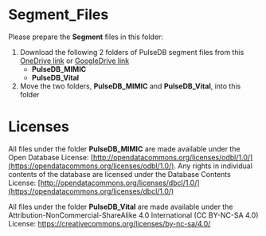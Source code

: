 # Segment_Files

Please prepare the **Segment** files in this folder:

1. Download the following 2 folders of PulseDB segment files from this [OneDrive link](https://rutgersconnect-my.sharepoint.com/:f:/g/personal/ww329_soe_rutgers_edu/EiJIJdNUH5FEkjHozQLiz2IBX5XD8T1RdVGJwGT4MIIA1g?e=0B4d8K) or [GoogleDrive link](https://drive.google.com/drive/folders/1-WKcJgO9lAjY2HBepRGDqyF3xjFADr8-?usp=sharing)
   * **PulseDB_MIMIC**
   * **PulseDB_Vital**
3. Move the two folders, **PulseDB_MIMIC** and **PulseDB_Vital**, into this folder

# Licenses

All files under the folder **PulseDB_MIMIC** are made available under the Open Database License: [http://opendatacommons.org/licenses/odbl/1.0/](https://opendatacommons.org/licenses/odbl/1.0/). Any rights in individual contents of the database are licensed under the Database Contents License: [http://opendatacommons.org/licenses/dbcl/1.0/](https://opendatacommons.org/licenses/dbcl/1.0/)



All files under the folder **PulseDB_Vital** are made available under the Attribution-NonCommercial-ShareAlike 4.0 International (CC BY-NC-SA 4.0) License: https://creativecommons.org/licenses/by-nc-sa/4.0/ 



